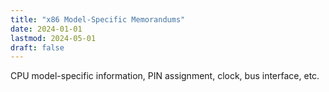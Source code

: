 ```yaml
---
title: "x86 Model-Specific Memorandums"
date: 2024-01-01
lastmod: 2024-05-01
draft: false
---
```


CPU model-specific information, PIN assignment, clock, bus interface, etc.